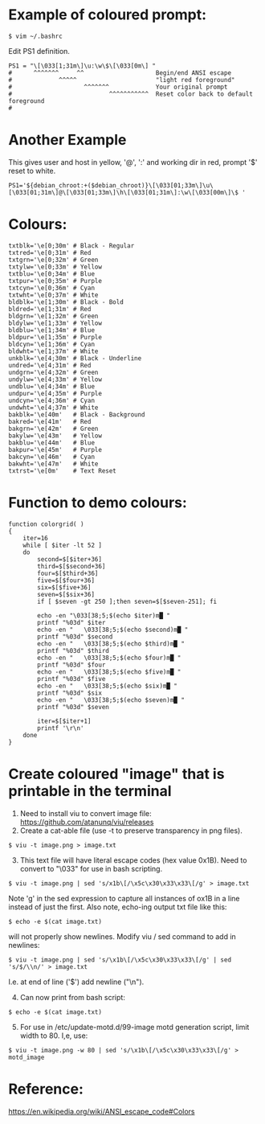 
# Example of coloured prompt:
```shell
$ vim ~/.bashrc
```
Edit PS1 definition.
```shell
PS1 = "\[\033[1;31m\]\u:\w\$\[\033[0m\] "
#      ^^^^^^^     ^^                    Begin/end ANSI escape
#             ^^^^^                      "light red foreground"
#                    ^^^^^^^             Your original prompt
#                           ^^^^^^^^^^^  Reset color back to default foreground
#
```

# Another Example
This gives user and host in yellow, '@', ':' and working dir in red, prompt '$' reset to white.
```shell
PS1='${debian_chroot:+($debian_chroot)}\[\033[01;33m\]\u\[\033[01;31m\]@\[\033[01;33m\]\h\[\033[01;31m\]:\w\[\033[00m\]\$ '
```

# Colours:
```shell
txtblk='\e[0;30m' # Black - Regular
txtred='\e[0;31m' # Red
txtgrn='\e[0;32m' # Green
txtylw='\e[0;33m' # Yellow
txtblu='\e[0;34m' # Blue
txtpur='\e[0;35m' # Purple
txtcyn='\e[0;36m' # Cyan
txtwht='\e[0;37m' # White
bldblk='\e[1;30m' # Black - Bold
bldred='\e[1;31m' # Red
bldgrn='\e[1;32m' # Green
bldylw='\e[1;33m' # Yellow
bldblu='\e[1;34m' # Blue
bldpur='\e[1;35m' # Purple
bldcyn='\e[1;36m' # Cyan
bldwht='\e[1;37m' # White
unkblk='\e[4;30m' # Black - Underline
undred='\e[4;31m' # Red
undgrn='\e[4;32m' # Green
undylw='\e[4;33m' # Yellow
undblu='\e[4;34m' # Blue
undpur='\e[4;35m' # Purple
undcyn='\e[4;36m' # Cyan
undwht='\e[4;37m' # White
bakblk='\e[40m'   # Black - Background
bakred='\e[41m'   # Red
bakgrn='\e[42m'   # Green
bakylw='\e[43m'   # Yellow
bakblu='\e[44m'   # Blue
bakpur='\e[45m'   # Purple
bakcyn='\e[46m'   # Cyan
bakwht='\e[47m'   # White
txtrst='\e[0m'    # Text Reset
```

# Function to demo colours:
```shell
function colorgrid( )
{
    iter=16
    while [ $iter -lt 52 ]
    do
        second=$[$iter+36]
        third=$[$second+36]
        four=$[$third+36]
        five=$[$four+36]
        six=$[$five+36]
        seven=$[$six+36]
        if [ $seven -gt 250 ];then seven=$[$seven-251]; fi

        echo -en "\033[38;5;$(echo $iter)m█ "
        printf "%03d" $iter
        echo -en "   \033[38;5;$(echo $second)m█ "
        printf "%03d" $second
        echo -en "   \033[38;5;$(echo $third)m█ "
        printf "%03d" $third
        echo -en "   \033[38;5;$(echo $four)m█ "
        printf "%03d" $four
        echo -en "   \033[38;5;$(echo $five)m█ "
        printf "%03d" $five
        echo -en "   \033[38;5;$(echo $six)m█ "
        printf "%03d" $six
        echo -en "   \033[38;5;$(echo $seven)m█ "
        printf "%03d" $seven

        iter=$[$iter+1]
        printf '\r\n'
    done
}
```

# Create coloured "image" that is printable in the terminal
1. Need to install viu to convert image file: https://github.com/atanunq/viu/releases
2. Create a cat-able file (use -t to preserve transparency in png files).
```shell
$ viu -t image.png > image.txt
```
3. This text file will have literal escape codes (hex value 0x1B).  Need to convert to "\033" for use in bash scripting.
```shell
$ viu -t image.png | sed 's/x1b\[/\x5c\x30\x33\x33\[/g' > image.txt
```
Note 'g' in the sed expression to capture all instances of ox1B in a line instead of just the first.
Also note, echo-ing output txt file like this:
```shell
$ echo -e $(cat image.txt)
```
will not properly show newlines.  Modify viu / sed command to add in newlines:
```shell
$ viu -t image.png | sed 's/\x1b\[/\x5c\x30\x33\x33\[/g' | sed 's/$/\\n/' > image.txt
```
I.e. at end of line ('$') add newline ("\n").

4. Can now print from bash script:
```shell
$ echo -e $(cat image.txt)
```

5. For use in /etc/update-motd.d/99-image motd generation script, limit width to 80.  I,e, use:
```shell
$ viu -t image.png -w 80 | sed 's/\x1b\[/\x5c\x30\x33\x33\[/g' > motd_image
```

# Reference:
https://en.wikipedia.org/wiki/ANSI_escape_code#Colors

